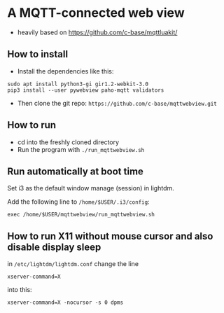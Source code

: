 # A MQTT-connected web view

- heavily based on https://github.com/c-base/mqttluakit/

## How to install

- Install the dependencies like this:

```
sudo apt install python3-gi gir1.2-webkit-3.0
pip3 install --user pywebview paho-mqtt validators
```

- Then clone the git repo: `https://github.com/c-base/mqttwebview.git`

## How to run

- cd into the freshly cloned directory
- Run the program with `./run_mqttwebview.sh`

## Run automatically at boot time

Set i3 as the default window manage (session) in lightdm.

Add the following line to `/home/$USER/.i3/config`:
```
exec /home/$USER/mqttwebview/run_mqttwebview.sh
```

## How to run X11 without mouse cursor and also disable display sleep

in `/etc/lightdm/lightdm.conf` change the line
```
xserver-command=X
```
into this: 
```
xserver-command=X -nocursor -s 0 dpms
```
